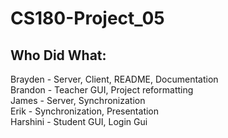 # CS180-Project_05
## Who Did What:
Brayden -  Server, Client, README, Documentation  <br />
Brandon - Teacher GUI, Project reformatting <br />
James - Server, Synchronization <br />
Erik - Synchronization, Presentation <br />
Harshini - Student GUI, Login Gui <br />

